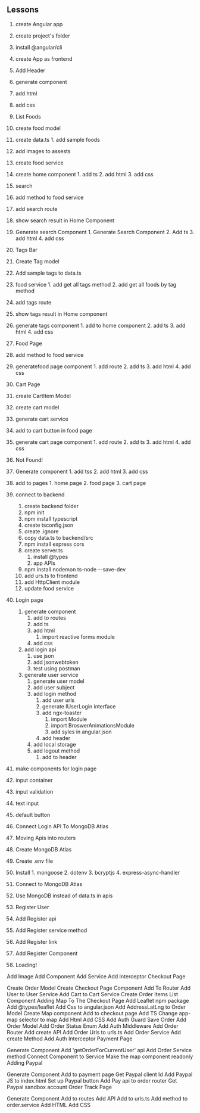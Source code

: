 ## Lessons
1. create Angular app
  1. create project's folder
  2. install @angular/cli
  3. create App as frontend
2. Add Header
  1. generate component
  2. add html
  3. add css

3. List Foods
  1. create food model
  2. create data.ts
    1. add sample foods
  3. add images to assests
  4. create food service
  5. create home component
    1. add ts
    2. add html
    3. add css

4. search
  1. add method to food service
  2. add search route
  3. show search result in Home Component
  4. Generate search Component
    1. Generate Search Component
    2. Add ts
    3. add html
    4. add css
    
5. Tags Bar
  1. Create Tag model
  2. Add sample tags to data.ts
  3. food service
    1. add get all tags method
    2. add get all foods by tag method
  4. add tags route
  5. show tags result in Home component
  6. generate tags component
    1. add to home component
    2. add ts
    3. add html
    4. add css

6. Food Page
  1. add method to food service
  2. generatefood page component
    1. add route
    2. add ts
    3. add html
    4. add css

7. Cart Page
  1. create CartItem Model
  2. create cart model
  3. generate cart service
  4. add to cart button in food page
  5. generate cart page component
    1. add route
    2. add ts
    3. add html
    4. add css

8. Not Found!
  1. Generate component
    1. add tss
    2. add html
    3. add css
  2. add to pages
    1. home page
    2. food page
    3. cart page

9. connect to backend
    1. create backend folder
    2. npm init
    3. npm install typescript
    4. create tsconfig.json
    5. create .ignore
    6. copy data.ts to backend/src
    7. npm install express cors
    8. create server.ts
        1. install @types
        2. app APIs
    9. npm install nodemon ts-node --save-dev
    10. add urs.ts to frontend
    11. add HttpClient module
    12. update food service

10. Login page
    1. generate component
        1. add to routes
        2. add ts
        3. add html
            1. import reactive forms module
        4. add css
    2. add login api
        1. use json
        2. add jsonwebtoken
        3. test using postman
    3. generate user service
        1. generate user model
        2. add user subject
        3. add login method
            1. add user urls
            2. generate IUserLogin interface
            3. add ngx-toaster
                1. import Module
                2. import BroswerAnimationsModule
                3. add syles in angular.json
            4. add header
        4. add local storage
        5. add logout method
            1. add to header

11. make components for login page
  1. input container
  2. input validation
  3. text input
  4. default button

12. Connect Login API To MongoDB Atlas
  1. Moving Apis into routers
  2. Create MongoDB Atlas
  3. Create .env file
  4. Install
    1. mongoose
    2. dotenv
    3. bcryptjs
    4. express-async-handler
  5. Connect to MongoDB Atlas
  6. Use MongoDB instead of data.ts in apis

13. Register User
  1. Add Register api
  2. Add Register service method
  3. Add Register link
  4. Add Register Component

14. Loading!

Add Image
Add Component
Add Service
Add Interceptor
Checkout Page

Create Order Model
Create Checkout Page Component
Add To Router
Add User to User Service
Add Cart to Cart Service
Create Order Items List Component
Adding Map To The Checkout Page
Add Leaflet npm package
Add @types/leaflet
Add Css to angular.json
Add AddressLatLng to Order Model
Create Map component
Add to checkout page
Add TS
Change app-map selector to map
Add Html
Add CSS
Add Auth Guard
Save Order
Add Order Model
Add Order Status Enum
Add Auth Middleware
Add Order Router
Add create API
Add Order Urls to urls.ts
Add Order Service
Add create Method
Add Auth Interceptor
Payment Page

Generate Component
Add 'getOrderForCurrentUser' api
Add Order Service method
Connect Component to Service
Make the map component readonly
Adding Paypal

Generate Component
Add to payment page
Get Paypal client Id
Add Paypal JS to index.html
Set up Paypal button
Add Pay api to order router
Get Paypal sandbox account
Order Track Page

Generate Component
Add to routes
Add API
Add to urls.ts
Add method to order.service
Add HTML
Add CSS
